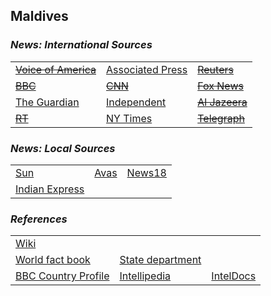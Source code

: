 ## Maldives ##

### _News: International Sources_ ###
|   |   |   |
| --- | --- | --- |
| [~~Voice of America~~]() | [Associated Press](https://apnews.com/Maldives) | [~~Reuters~~]() |
| [~~BBC~~]() | [~~CNN~~]() | [~~Fox News~~]() |
| [The Guardian](https://www.theguardian.com/world/maldives)  | [Independent](https://www.independent.co.uk/topic/Maldives?CMP=ILC-refresh) | [~~Al Jazeera~~]() |
| [~~RT~~]() | [NY Times](https://www.nytimes.com/topic/destination/maldives) | [~~Telegraph~~]() |

### _News: Local Sources_ ###
|   |   |   |
| --- | --- | --- |
| [Sun](https://en.sun.mv/) | [Avas](https://avas.mv/en) | [News18](https://www.news18.com/newstopics/maldives.html) |
| [Indian Express](https://indianexpress.com/about/maldives/) |  |  |


### _References_ ###
|   |   |   |
| --- | --- | --- |
| [Wiki](https://en.wikipedia.org/wiki/Maldives) | 
[World fact book](https://www.cia.gov/library/publications/resources/the-world-factbook/geos/mv.html) | [State department](https://www.state.gov/countries-areas/maldives/) |
| [BBC Country Profile](https://www.bbc.com/news/world-south-asia-12651486) | [Intellipedia](https://intellipedia.intelink.gov/wiki/Maldives) | [IntelDocs](https://inteldocs.intelink.gov/search/folder?q=Maldives) |
